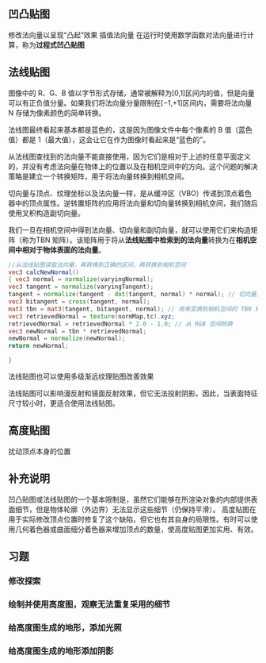 
## 凹凸贴图
修改法向量以呈现“凸起”效果
插值法向量
在运行时使用数学函数对法向量进行计算，称为**过程式凹凸贴图**
## 法线贴图
图像中的 R、G、B 值以字节形式存储，通常被解释为[0,1]区间内的值，但是向量可以有正负值分量。如果我们将法向量分量限制在[−1,+1]区间内，需要将法向量 N 存储为像素颜色的简单转换。

法线图最终看起来基本都是蓝色的，这是因为图像文件中每个像素的 B 值（蓝色值）都是 1（最大值），这会让它在作为图像时看起来是“蓝色的”。

从法线图查找到的法向量不能直接使用，因为它们是相对于上述的任意平面定义的，并没有考虑法向量在物体上的位置以及在相机空间中的方向。这个问题的解决策略是建立一个转换矩阵，用于将法向量转换到相机空间。

切向量与顶点、纹理坐标以及法向量一样，是从缓冲区（VBO）传递到顶点着色器中的顶点属性。逆转置矩阵的应用将法向量和切向量转换到相机空间，我们随后使用叉积构造副切向量。

我们一旦在相机空间中得到法向量、切向量和副切向量，就可以使用它们来构造矩阵（称为TBN 矩阵）。该矩阵用于将从**法线贴图中检索到的法向量**转换为在**相机空间中相对于物体表面的法向量**。

```glsl
//从法线贴图读取法向量，再转换到正确的区间，再转换到相机空间
vec3 calcNewNormal()
{ vec3 normal = normalize(varyingNormal);
vec3 tangent = normalize(varyingTangent);
tangent = normalize(tangent - dot(tangent, normal) * normal); // 切向量垂直于法向量
vec3 bitangent = cross(tangent, normal);
mat3 tbn = mat3(tangent, bitangent, normal); // 用来变换到相机空间的 TBN 矩阵
vec3 retrievedNormal = texture(normMap,tc).xyz;
retrievedNormal = retrievedNormal * 2.0 - 1.0; // 从 RGB 空间转换
vec3 newNormal = tbn * retrievedNormal;
newNormal = normalize(newNormal);
return newNormal;

}
```

法线贴图也可以使用多级渐远纹理贴图改善效果

法线贴图可以影响漫反射和镜面反射效果，但它无法投射阴影。因此，当表面特征尺寸较小时，更适合使用法线贴图。
## 高度贴图
扰动顶点本身的位置

## 补充说明
凹凸贴图或法线贴图的一个基本限制是，虽然它们能够在所渲染对象的内部提供表面细节，但是物体轮廓（外边界）无法显示这些细节（仍保持平滑）。
高度贴图在用于实际修改顶点位置时修复了这个缺陷，但它也有其自身的局限性。有时可以使用几何着色器或曲面细分着色器来增加顶点的数量，使高度贴图更加实用、有效。

## 习题
### 修改探索
### 绘制并使用高度图，观察无法重复采用的细节

### 给高度图生成的地形，添加光照
### 给高度图生成的地形添加阴影